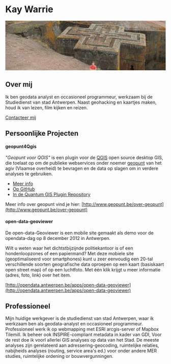 Kay Warrie
==========

![](images/Ethiopie_kay.jpg "Voor de bet giorgis in Ethiopie")

Over mij
--------

Ik ben geodata analyst en occasioneel programmeur, werkzaam bij de Studiedienst van stad Antwerpen. 
Naast geohacking en kaartjes maken, houd ik van lezen, film kijken en reizen.

[Contacteer mij](mailto:kaywarrie@gmail.com)
 

Persoonlijke Projecten
----------------------

#### geopunt4Qgis

*"Geopunt voor QGIS"* is een plugin voor de [QGIS](http://www.qgis.org/) open source desktop GIS,  die toelaat op om de publieke webservices onder noemer [geopunt](http://www.geopunt.be) van het agiv (Vlaamse overheid) te bevragen en de data op slagen om in verdere analyses te gebruiken.

- [Meer info](README_NL.md) 
- [Op GitHub](http://github.com/warrieka/geopunt4Qgis)
- [In de Quantum GIS Plugin Repository](http://plugins.qgis.org/plugins/geopunt4Qgis/)

Meer info over geopunt vind je hier: [http://www.geopunt.be/over-geopunt](http://www.geopunt.be/over-geopunt)
<br/>

#### open-data-geoviewer

De open-data-Geoviewer is een mobile site gemaakt als demo voor de opendata-dag op 8 december 2012 in Antwerpen.

Wilt u weten waar het dichtstbijzijnde politiekantoor is of een hondenloopzones of een papiermand?
Met deze mobiele site (geoptimaliseerd voor smartphones) kunt u zeer eenvoudig een 20-tal verschillende soorten geografische data oproepen op een kaart (basiskaart open street map) of op een luchtfoto.
Met één klik krijgt u meer informatie (adres, foto, link) over het item.

[http://opendata.antwerpen.be/apps/open-data-geoviewer](http://opendata.antwerpen.be/apps/open-data-geoviewer)
<br/>

Professioneel
-------------

Mijn huidige werkgever is de studiedienst van stad Antwerpen, waar ik werkzaam ben als geodata-analyst en occasioneel programmeur.
Professioneel werk ik op webmapping met ESRI arcgis-server of Mapbox Tilemill. Ik beheer ook INSPIRE-compliant metadata in kader van GDI, Voor de rest doe ik voorl allerlei GIS analyses op data van het Stad. De meeste analyses zijn gerelateerd aan adressering-geocoding, ruimtelijke relaties,  nabijheids analyses (routing, service area's ed.) voor onder andere MER studies, ruimtelijke ordening or bouwvergunningen.

